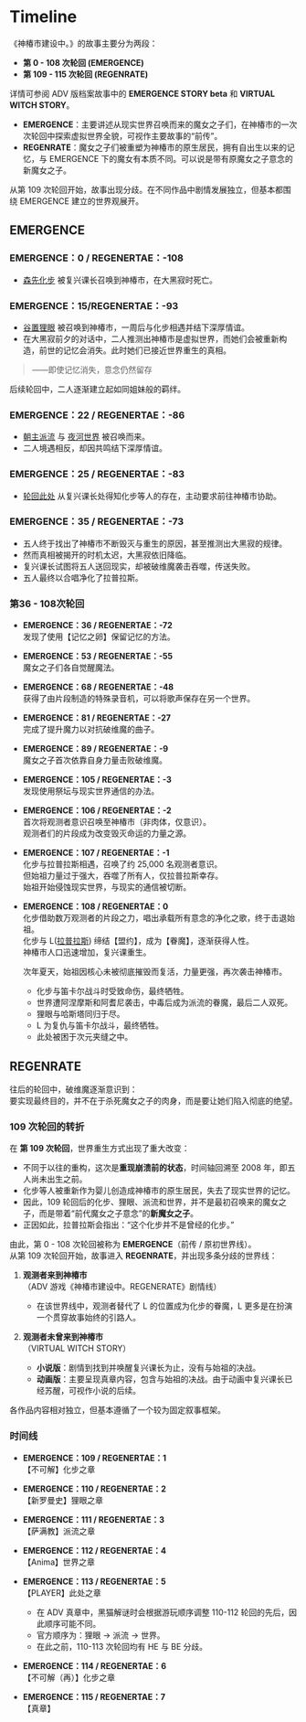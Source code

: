 # Timeline

《神椿市建设中。》的故事主要分为两段：

- **第 0 - 108 次轮回 (EMERGENCE)**
- **第 109 - 115 次轮回 (REGENRATE)**

详情可参阅 ADV 版档案故事中的 **EMERGENCE STORY beta** 和 **VIRTUAL WITCH STORY**。

- **EMERGENCE**：主要讲述从现实世界召唤而来的魔女之子们，在神椿市的一次次轮回中探索虚拟世界全貌，可视作主要故事的“前传”。  
- **REGENRATE**：魔女之子们被重塑为神椿市的原生居民，拥有自出生以来的记忆，与 EMERGENCE 下的魔女有本质不同。可以说是带有原魔女之子意念的新魔女之子。  

从第 109 次轮回开始，故事出现分歧。在不同作品中剧情发展独立，但基本都围绕 EMERGENCE 建立的世界观展开。

## EMERGENCE

### EMERGENCE：0 / REGENERTAE：-108
- [森先化步](/character/morisaki_kafu) 被复兴课长召唤到神椿市，在大黑寂时死亡。

### EMERGENCE：15/REGENERTAE：-93
- [谷置狸眼](/character/tanioki_rime) 被召唤到神椿市，一周后与化步相遇并结下深厚情谊。  
- 在大黑寂前夕的对话中，二人推测出神椿市是虚拟世界，而她们会被重新构造，前世的记忆会消失。此时她们已接近世界重生的真相。  

> ——即使记忆消失，意念仍然留存

后续轮回中，二人逐渐建立起如同姐妹般的羁绊。


### EMERGENCE：22 / REGENERTAE：-86
- [朝主派流](/character/asanushi_haru) 与 [夜河世界](/character/yorukawa_sekai) 被召唤而来。  
- 二人境遇相反，却因共鸣结下深厚情谊。  


### EMERGENCE：25 / REGENERTAE：-83
- [轮回此处](/character/rinne_koko) 从复兴课长处得知化步等人的存在，主动要求前往神椿市协助。  


### EMERGENCE：35 / REGENERTAE：-73
- 五人终于找出了神椿市不断毁灭与重生的原因，甚至推测出大黑寂的规律。  
- 然而真相被揭开的时机太迟，大黑寂依旧降临。  
- 复兴课长试图将五人送回现实，却被破维魔袭击吞噬，传送失败。  
- 五人最终以合唱净化了拉普拉斯。  

### 第36 - 108次轮回

- **EMERGENCE：36 / REGENERTAE：-72**  
  发现了使用【记忆之卵】保留记忆的方法。  

- **EMERGENCE：53 / REGENERTAE：-55**  
  魔女之子们各自觉醒魔法。  

- **EMERGENCE：68 / REGENERTAE：-48**  
  获得了由片段制造的特殊录音机，可以将歌声保存在另一个世界。  

- **EMERGENCE：81 / REGENERTAE：-27**  
  完成了提升魔力以对抗破维魔的曲子。  

- **EMERGENCE：89 / REGENERTAE：-9**  
  魔女之子首次依靠自身力量击败破维魔。  

- **EMERGENCE：105 / REGENERTAE：-3**  
  发现使用祭坛与现实世界通信的办法。  

- **EMERGENCE：106 / REGENERTAE：-2**  
  首次将观测者意识召唤至神椿市（非肉体，仅意识）。  
  观测者们的片段成为改变毁灭命运的力量之源。  

- **EMERGENCE：107 / REGENERTAE：-1**  
  化步与拉普拉斯相遇，召唤了约 25,000 名观测者意识。  
  但始祖力量过于强大，吞噬了所有人，仅拉普拉斯幸存。  
  始祖开始侵蚀现实世界，与现实的通信被切断。  

- **EMERGENCE：108 / REGENERTAE：0**  
  化步借助数万观测者的片段之力，唱出承载所有意念的净化之歌，终于击退始祖。  
  化步与 L([拉普拉斯](/character/laplace)) 缔结【盟约】，成为【眷魔】，逐渐获得人性。  
  神椿市人口迅速增加，复兴课重生。  

  次年夏天，始祖因核心未被彻底摧毁而复活，力量更强，再次袭击神椿市。  
  - 化步与笛卡尔战斗时受致命伤，最终牺牲。  
  - 世界遭阿涅摩斯和阿耆尼袭击，中毒后成为派流的眷魔，最后二人双死。  
  - 狸眼与哈斯塔同归于尽。  
  - L 为复仇与笛卡尔战斗，最终牺牲。  
  - 此处被困于次元夹缝之中。

## REGENRATE

往后的轮回中，破维魔逐渐意识到：  
要实现最终目的，并不在于杀死魔女之子的肉身，而是要让她们陷入彻底的绝望。  

### 109 次轮回的转折
在 **第 109 次轮回**，世界重生方式出现了重大改变：  
- 不同于以往的重构，这次是**重现崩溃前的状态**，时间轴回溯至 2008 年，即五人尚未出生之前。  
- 化步等人被重新作为婴儿创造成神椿市的原生居民，失去了现实世界的记忆。  
- 因此，109 轮回后的化步、狸眼、派流和世界，并不是最初召唤来的魔女之子，而是带着“前代魔女之子意念”的**新魔女之子**。  
- 正因如此，拉普拉斯会指出：“这个化步并不是曾经的化步。”  

由此，第 0 - 108 次轮回被称为 **EMERGENCE**（前传 / 原初世界线）。  
从第 109 次轮回开始，故事进入 **REGENRATE**，并出现多条分歧的世界线：  

1. **观测者来到神椿市**  
   （ADV 游戏《神椿市建设中。REGENERATE》剧情线）  
   - 在该世界线中，观测者替代了 L 的位置成为化步的眷魔，L 更多是在扮演一个贯穿故事始终的引路人。

2. **观测者未曾来到神椿市**  
   （VIRTUAL WITCH STORY）  
   - **小说版**：剧情到找到并唤醒复兴课长为止，没有与始祖的决战。  
   - **动画版**：主要呈现真章内容，包含与始祖的决战。由于动画中复兴课长已经苏醒，可视作小说的后续。  

各作品内容相对独立，但基本遵循了一个较为固定叙事框架。  


### 时间线

- **EMERGENCE：109 / REGENERTAE：1**  
  【不可解】化步之章  

- **EMERGENCE：110 / REGENERTAE：2**  
  【新罗曼史】狸眼之章  

- **EMERGENCE：111 / REGENERTAE：3**  
  【萨满教】派流之章  

- **EMERGENCE：112 / REGENERTAE：4**  
  【Anima】世界之章  

- **EMERGENCE：113 / REGENERTAE：5**  
  【PLAYER】此处之章  
  - 在 ADV 真章中，黑猫解谜时会根据游玩顺序调整 110-112 轮回的先后，因此顺序可能不同。  
  - 官方顺序为：狸眼 → 派流 → 世界。  
  - 在此之前，110-113 次轮回均有 HE 与 BE 分歧。  

- **EMERGENCE：114 / REGENERTAE：6**  
  【不可解（再）】化步之章  

- **EMERGENCE：115 / REGENERTAE：7**  
  【真章】
